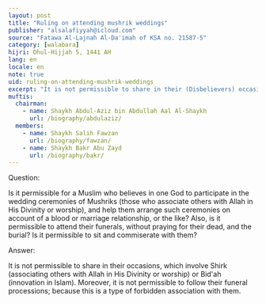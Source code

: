 ```yaml
---
layout: post
title: "Ruling on attending mushrik weddings"
publisher: "alsalafiyyah@icloud.com"
source: "Fatawa Al-Lajnah Al-Da'imah of KSA no. 21587-5"
category: [walabara]
hijri: Dhul-Hijjah 5, 1441 AH
lang: en
locale: en
note: true
uid: ruling-on-attending-mushrik-weddings
excerpt: "It is not permissible to share in their (Disbelievers) occasions, which involve Shirk (associating others with Allah in His Divinity or worship) or Bid'ah (innovation in Islam)."
muftis:
  chairman: 
    - name: Shaykh Abdul-Aziz bin Abdullah Aal Al-Shaykh
      url: /biography/abdulaziz/
  members: 
    - name: Shaykh Salih Fawzan
      url: /biography/fawzan/
    - name: Shaykh Bakr Abu Zayd
      url: /biography/bakr/
---
```


Question: 

Is it permissible for a Muslim who believes in one God to participate in the wedding ceremonies of Mushriks (those who associate others with Allah in His Divinity or worship), and help them arrange such ceremonies on account of a blood or marriage relationship, or the like? Also, is it permissible to attend their funerals, without praying for their dead, and the burial? Is it permissible to sit and commiserate with them?

Answer:

It is not permissible to share in their occasions, which involve Shirk (associating others with Allah in His Divinity or worship) or Bid'ah (innovation in Islam). Moreover, it is not permissible to follow their funeral processions; because this is a type of forbidden association with them.

